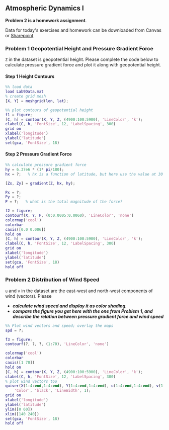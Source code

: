## Atmospheric Dynamics I

**Problem 2 is a homework assignment**. 

Data for today's exercises and homework can be downloaded from Canvas or 
[Sharepoint](https://gohkust-my.sharepoint.com/:u:/g/personal/shixm_ust_hk/EX8qpWmNIClFic5OzIdtQx4BKxOqla_o56CIg_e6M3YeWg?e=67f33u)

### Problem 1 Geopotential Height and Pressure Gradient Force

`Z` in the dataset is geopotential height. Please complete the code below to calculate pressure gradient force and plot it along with geopotential height.

#### Step 1 Height Contours
```matlab
%% load data
load Lab9Data.mat
% create grid mesh
[X, Y] = meshgrid(lon, lat);

%% plot contours of geopotential height
f1 = figure;
[C, h] = contour(X, Y, Z, (4900:100:5900), 'LineColor', 'k');
clabel(C, h, 'FontSize', 12, 'LabelSpacing', 300)
grid on
xlabel('longitude')
ylabel('latitude')
set(gca, 'FontSize', 18)
```

#### Step 2 Pressure Gradient Force
```matlab
%% calculate pressure gradient force
hy = 6.37e6 * (1* pi/180);
hx = ?;   % hx is a function of latitude, but here use the value at 30 degree north

[Zx, Zy] = gradient(Z, hx, hy);

Px = ?;
Py = ?;
P = ?;   % what is the total magnitude of the force?

f2 = figure;
contourf(X, Y, P, (0:0.0005:0.0060), 'LineColor', 'none')
colormap('cool')
colorbar
caxis([0.0 0.006])
hold on
[C, h] = contour(X, Y, Z, (4900:100:5900), 'LineColor', 'k');
clabel(C, h, 'FontSize', 12, 'LabelSpacing', 300)
grid on
xlabel('longitude')
ylabel('latitude')
set(gca, 'FontSize', 18)
hold off
```

### Problem 2 Distribution of Wind Speed

`u` and `v` in the dataset are the east-west and north-west components of wind (vectors). Please 
* _**calculate wind speed and display it as color shading.**_
* _**compare the figure you get here with the one from Problem 1, and describe the relation between pressure gradient force and wind speed**_

```matlab
%% Plot wind vectors and speed; overlay the maps
spd = ?;

f3 = figure;
contourf(?, ?, ?, (1:70), 'LineColor', 'none')

colormap('cool')
colorbar
caxis([1 70])
hold on
[C, h] = contour(X, Y, Z, (4900:100:5900), 'LineColor', 'k');
clabel(C, h, 'FontSize', 12, 'LabelSpacing', 300)
% plot wind vectors too
quiver(X(1:4:end,1:4:end), Y(1:4:end,1:4:end), u(1:4:end,1:4:end), v(1:4:end, 1:4:end), ...
    'Color', 'black', 'LineWidth', 1);
grid on
xlabel('longitude')
ylabel('latitude')
ylim([0 60])
xlim([140 240])
set(gca, 'FontSize', 18)
hold off
```
